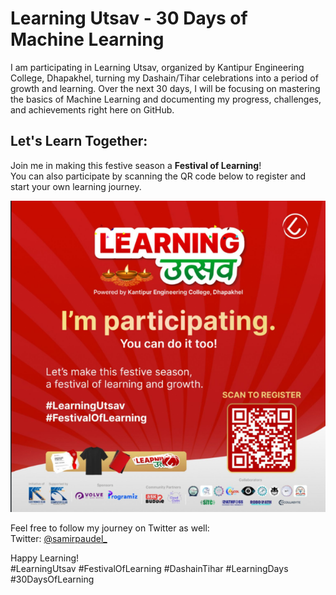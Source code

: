 # Learning Utsav - 30 Days of Machine Learning

I am participating in Learning Utsav, organized by Kantipur Engineering College, Dhapakhel, turning my Dashain/Tihar celebrations into a period of growth and learning. Over the next 30 days, I will be focusing on mastering the basics of Machine Learning and documenting my progress, challenges, and achievements right here on GitHub.

## Let's Learn Together:
Join me in making this festive season a **Festival of Learning**!  
You can also participate by scanning the QR code below to register and start your own learning journey.

![Learning Utsav QR Code](image.png)

Feel free to follow my journey on Twitter as well:  
Twitter: [@samirpaudel_](https://twitter.com/samirpaudel_)  

Happy Learning!  
#LearningUtsav #FestivalOfLearning #DashainTihar #LearningDays #30DaysOfLearning 
